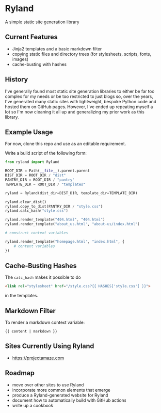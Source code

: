 # Ryland

A simple static site generation library


## Current Features

- Jinja2 templates and a basic markdown filter
- copying static files and directory trees (for stylesheets, scripts, fonts, images)
- cache-busting with hashes


## History

I've generally found most static site generation libraries to either be far too complex for my needs or be too restricted to just blogs so, over the years, I've generated many static sites with lightweight, bespoke Python code and hosted them on GitHub pages. However, I've ended up repeating myself a lot so I'm now cleaning it all up and generalizing my prior work as this library.


## Example Usage

For now, clone this repo and use as an editable requirement.

Write a build script of the following form:

```python
from ryland import Ryland

ROOT_DIR = Path(__file__).parent.parent
DIST_DIR = ROOT_DIR / "dist"
PANTRY_DIR = ROOT_DIR / "pantry"
TEMPLATE_DIR = ROOT_DIR / "templates"

ryland = Ryland(dist_dir=DIST_DIR, template_dir=TEMPLATE_DIR)

ryland.clear_dist()
ryland.copy_to_dist(PANTRY_DIR / "style.css")
ryland.calc_hash("style.css")

ryland.render_template("404.html", "404.html")
ryland.render_template("about_us.html", "about-us/index.html")

# construct context variables

ryland.render_template("homepage.html", "index.html", {
    # context variables
})
```

## Cache-Busting Hashes

The `calc_hash` makes it possible to do

```html
<link rel="stylesheet" href="/style.css?{{ HASHES['style.css'] }}">
```

in the templates.


## Markdown Filter

To render a markdown context variable:

```
{{ content | markdown }}
```

## Sites Currently Using Ryland

- <https://projectamaze.com>


## Roadmap

- move over other sites to use Ryland
- incorporate more common elements that emerge
- produce a Ryland-generated website for Ryland
- document how to automatically build with GitHub actions
- write up a cookbook
